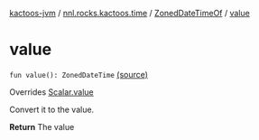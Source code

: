 [kactoos-jvm](../../index.md) / [nnl.rocks.kactoos.time](../index.md) / [ZonedDateTimeOf](index.md) / [value](.)

# value

`fun value(): ZonedDateTime` [(source)](https://github.com/neonailol/kactoos/blob/master/kactoos-jvm/src/main/kotlin/nnl/rocks/kactoos/time/ZonedDateTimeOf.kt#L60)

Overrides [Scalar.value](../../nnl.rocks.kactoos/-scalar/value.md)

Convert it to the value.

**Return**
The value

